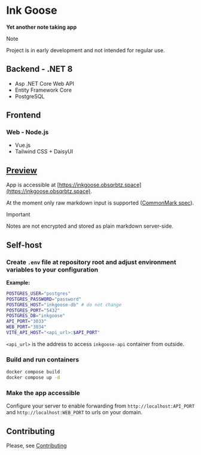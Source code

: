 # Ink Goose

**Yet another note taking app**

> [!NOTE]  
> Project is in early development and not intended for regular use.

## Backend - .NET 8

- Asp .NET Core Web API
- Entity Framework Core
- PostgreSQL

## Frontend

### Web - Node.js

- Vue.js
- Tailwind CSS + DaisyUI

## [Preview](https://inkgoose.obsqrbtz.space)

App is accessible at [https://inkgoose.obsqrbtz.space](https://inkgoose.obsqrbtz.space). 

At the moment only raw markdown input is supported ([CommonMark spec](https://spec.commonmark.org)).

> [!IMPORTANT]  
> Notes are not encrypted and stored as plain markdown server-side.

## Self-host

### Create `.env` file at repository root and adjust environment variables to your configuration

**Example:**

```bash
POSTGRES_USER="postgres"
POSTGRES_PASSWORD="password"
POSTGRES_HOST="inkgoose-db" # do not change
POSTGRES_PORT="5432"
POSTGRES_DB="inkgoose"
API_PORT="3033"
WEB_PORT="3034"
VITE_API_HOST="<api_url>:$API_PORT"
```

`<api_url>` is the address to access `inkgoose-api` container from outside.

### Build and run containers

```bash
docker compose build
docker compose up -d
```

### Make the app accessible

Configure your server to enable forwarding from `http://localhost:API_PORT` and `http://localhost:WEB_PORT` to urls on your domain.

## Contributing

Please, see [Contributing](https://github.com/obsqrbtz/InkGoose/blob/master/CONTRIBUTING.md)
